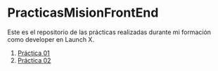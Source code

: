 # PracticasMisionFrontEnd
Este es el repositorio de las prácticas realizadas durante mi formación como developer en Launch X.

1. [Práctica 01](./Practica-01/README.md)
2. [Práctica 02](./Practica-02/README.md)
